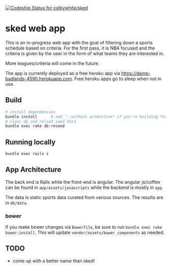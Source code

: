 [ ![Codeship Status for colbywhite/sked](https://codeship.com/projects/b9dbf740-2ff0-0133-67fb-468561e42530/status?branch=master)](https://codeship.com/projects/99538)

# sked web app

This is an in-progress web app with the goal of filtering down a sports schedule
based on criteria. For the first pass, it is NBA focused and the criteria is 
given by the user in the form of what teams they are interested in. 

More leagues/criteria will come in the future. 

The app is currently deployed as a free heroku app via 
https://damp-badlands-4590.herokuapp.com. Free heroku apps 
go to sleep when not in use. 

## Build

```bash
# install dependencies
bundle install      # add "--without production" if you're building for dev
# clear db and reload seed data
bundle exec rake db:reseed 
```

## Running locally

```bash
bundle exec rails s
```

## App Architecture

The back end is Rails while the front-end is angular. The angular js/coffee can
be found in `app/assets/javascripts` while the backend is mostly in `app`. 

The data is static sports data curated from various sources. The results are in 
`db/data`.

### bower
If you make bower changes via `Bowerfile`, be sure to run `bundle exec rake bower:install`. 
This will update `vendor/assets/bower_components` as needed.

## TODO
- come up with a better name than sked!

